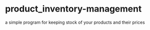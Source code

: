 # product_inventory-management
a simple program for keeping stock of your products and their prices
